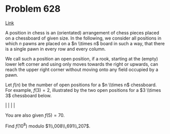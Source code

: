 # Problem 628

[Link](https://projecteuler.net/problem=628)

A position in chess is an (orientated) arrangement of chess pieces placed on a chessboard of given size. In the following, we consider all positions in which $n$ pawns are placed on a $n \\times n$ board in such a way, that there is a single pawn in every row and every column. 

We call such a position an open position, if a rook, starting at the (empty) lower left corner and using only moves towards the right or upwards, can reach the upper right corner without moving onto any field occupied by a pawn. 

Let $f(n)$ be the number of open positions for a $n \\times n$ chessboard.  
For example, $f(3)=2$, illustrated by the two open positions for a $3 \\times 3$ chessboard below. 

|  |  |  |

You are also given $f(5)=70$.

Find $f(10^8)$ modulo $1\\,008\\,691\\,207$.